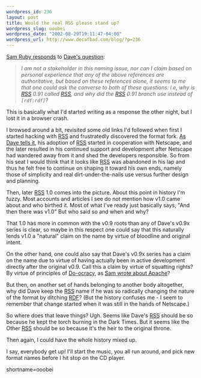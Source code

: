 ```yaml
--- 
wordpress_id: 236
layout: post
title: Would the real RSS please stand up?
wordpress_slug: ooobei
wordpress_date: "2002-08-29T19:11:47-04:00"
wordpress_url: http://www.decafbad.com/blog/?p=236
---
```

<p><a href="http://radio.weblogs.com/0101679/2002/08/27.html#a766">Sam Ruby responds</a> to <a href="http://scriptingnews.userland.com/whyRss10NamedRss">Dave's question</a>:<blockquote><i>I am not a stakeholder in this naming issue, nor can I claim based on personal experience that any of the above references are authoritative, but based on these references alone, it seems to me that one could ask the converse to both of these questions: i.e, why is <a href="http://www.decafbad.com/twiki/bin/view/Main/RSS">RSS</a> 0.91 called <a href="http://www.decafbad.com/twiki/bin/view/Main/RSS">RSS</a>, and why did the <a href="http://www.decafbad.com/twiki/bin/view/Main/RSS">RSS</a> 0.91 branch use <code><rss></code> instead of <code>[rdf:rdf]</code>?</i></blockquote>This is basically what I'd started writing as a response the other night, but I lost it in a browser crash.</p>
<p>I browsed around a bit, revisited some old links I'd followed when first I started hacking with <a href="http://www.decafbad.com/twiki/bin/view/Main/RSS">RSS</a> and frustratedly discovered the format fork.  <a href="http://backend.userland.com/stories/rss091">As Dave tells it</a>, his adoption of <a href="http://www.decafbad.com/twiki/bin/view/Main/RSS">RSS</a> started in cooperation with Netscape, and the later resulted in his continued support and development after Netscape had wandered away from it and shed the developers responsible.  So from his seat I would think that it looks like <a href="http://www.decafbad.com/twiki/bin/view/Main/RSS">RSS</a> was abandoned in his lap and thus he felt free to continue on shaping it toward his own ends, namely those of simplicity and real dirt-under-the-nails use versus further design and planning.</p>
<p>Then, later <a href="http://www.decafbad.com/twiki/bin/view/Main/RSS">RSS</a> 1.0 comes into the picture.  About this point in history I'm fuzzy.  Most accounts and articles I see do not mention how v1.0 came about and who birthed it.  Most of what I've ready just basically says, "And then there was v1.0"  But who said so and when and why?</p>
<p>That 1.0 has more in common with the v0.9 roots than any of Dave's v0.9x series is clear, so maybe in this respect one could say that this naturally lends v1.0 a "natural" claim on the name by virtue of bloodline and original intent.</p>
<p>On the other hand, one could also say that Dave's v0.9x series has a claim on the name due to virtue of having actually been in active development directly after the original v0.9.  Call this a claim by virtue of squatting rights?  By virtue of principles of <a href="http://www.libertyforall.net/2002/archive/do-ocracy.html">Do-ocracy</a>, as <a href="http://radio.weblogs.com/0101679/2002/05/07.html#a454">Sam wrote about Apache</a>?</p>
<p>But then, on another set of hands belonging to another body altogether, why did Dave keep the <a href="http://www.decafbad.com/twiki/bin/view/Main/RSS">RSS</a> name if he was so radically changing the nature of the format by ditching <a href="http://www.decafbad.com/twiki/bin/view/Main/RDF">RDF</a>?  (But the history confuses me - I seem to remember that change started when it was still in the hands of Netscape.)</p>
<p>So where does that leave things?  Ugh.  Seems like Dave's <a href="http://www.decafbad.com/twiki/bin/view/Main/RSS">RSS</a> should be so because he kept the torch burning in the Dark Times.  But it seems like the Other <a href="http://www.decafbad.com/twiki/bin/view/Main/RSS">RSS</a> should be so because it's the heir to the original throne.</p>
<p>Then again, I could have the whole history mixed up.</p>
<p>I say, everybody get up!  I'll start the music, you all run around, and pick new format names before I hit stop on the CD player.<br />
</p>
<!--more-->
shortname=ooobei
